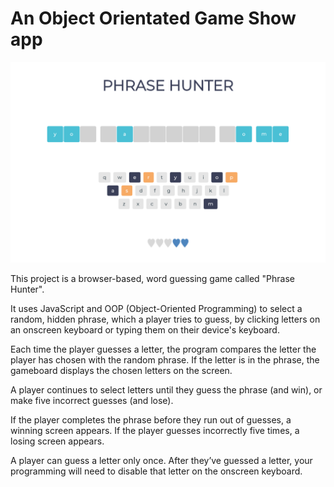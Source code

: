 # An Object Orientated Game Show app

![Screenshot of the app being used](ReadMePreview.png)

This project is a browser-based, word guessing game called "Phrase Hunter".

It uses JavaScript and OOP (Object-Oriented Programming) to select a random, hidden phrase, which a player tries to guess, by clicking letters on an onscreen keyboard or typing them on their device's keyboard.

Each time the player guesses a letter, the program compares the letter the player has chosen with the random phrase. If the letter is in the phrase, the gameboard displays the chosen letters on the screen.

A player continues to select letters until they guess the phrase (and win), or make five incorrect guesses (and lose).

If the player completes the phrase before they run out of guesses, a winning screen appears. If the player guesses incorrectly five times, a losing screen appears.

A player can guess a letter only once. After they’ve guessed a letter, your programming will need to disable that letter on the onscreen keyboard.
